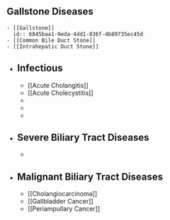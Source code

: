 ## Gallstone Diseases
	- [[Gallstone]]
	  id:: 6845baa1-9eda-4dd1-836f-4b89735ec45d
	- [[Common Bile Duct Stone]]
	- [[Intrahepatic Duct Stone]]
- ## Infectious
	- [[Acute Cholangitis]]
	- [[Acute Cholecystitis]]
	-
	-
	-
- ## Severe Biliary Tract Diseases
	-
- ## Malignant Biliary Tract Diseases
	- [[Cholangiocarcinoma]]
	- [[Gallbladder Cancer]]
	- [[Periampullary Cancer]]